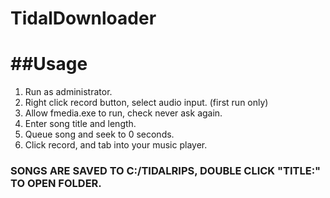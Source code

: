 # TidalDownloader

##Usage
======
1. Run as administrator.
2. Right click record button, select audio input. (first run only)
3. Allow fmedia.exe to run, check never ask again.
3. Enter song title and length.
4. Queue song and seek to 0 seconds.
5. Click record, and tab into your music player.

### SONGS ARE SAVED TO C:/TIDALRIPS, DOUBLE CLICK "TITLE:" TO OPEN FOLDER.
